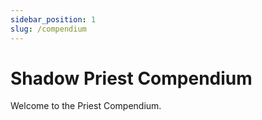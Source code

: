 ```yaml
---
sidebar_position: 1
slug: /compendium
---
```


# Shadow Priest Compendium

Welcome to the Priest Compendium.